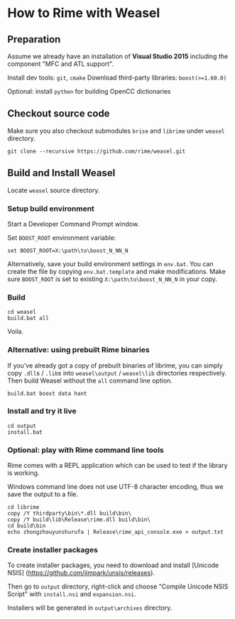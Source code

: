 # How to Rime with Weasel

## Preparation

Assume we already have an installation of **Visual Studio 2015** including the component
"MFC and ATL support".

Install dev tools: `git`, `cmake`
Download third-party libraries: `boost(>=1.60.0)`

Optional: install `python` for building OpenCC dictionaries

## Checkout source code

Make sure you also checkout submodules `brise` and `librime` under `weasel` directory.

```batch
git clone --recursive https://github.com/rime/weasel.git
```

## Build and Install Weasel

Locate `weasel` source directory.

### Setup build environment

Start a Developer Command Prompt window.

Set `BOOST_ROOT` environment variable:

```batch
set BOOST_ROOT=X:\path\to\boost_N_NN_N
```

Alternatively, save your build environment settings in `env.bat`.
You can create the file by copying `env.bat.template` and make modifications.
Make sure `BOOST_ROOT` is set to existing `X:\path\to\boost_N_NN_N` in your copy.

### Build

```batch
cd weasel
build.bat all
```

Voila.

### Alternative: using prebuilt Rime binaries

If you've already got a copy of prebuilt binaries of librime,
you can simply copy `.dll`s / `.lib`s into `weasel\output` / `weasel\lib` directories respectively.
Then build Weasel without the `all` command line option.

```batch
build.bat boost data hant
```

### Install and try it live

```batch
cd output
install.bat
```

### Optional: play with Rime command line tools

Rime comes with a REPL application which can be used to test if the library is working.

Windows command line does not use UTF-8 character encoding, thus we save the output to a file.
```batch
cd librime
copy /Y thirdparty\bin\*.dll build\bin\
copy /Y build\lib\Release\rime.dll build\bin\
cd build\bin
echo zhongzhouyunshurufa | Release\rime_api_console.exe > output.txt
```

### Create installer packages

To create installer packages, you need to download and install [Unicode NSIS] (https://github.com/jimpark/unsis/releases).

Then go to `output` directory, right-click and choose "Compile Unicode NSIS Script" with `install.nsi` and `expansion.nsi`.

Installers will be generated in `output\archives` directory.
